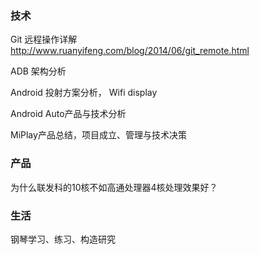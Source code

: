 ### 技术
Git 远程操作详解  
http://www.ruanyifeng.com/blog/2014/06/git_remote.html

ADB 架构分析

Android 投射方案分析， Wifi display

Android Auto产品与技术分析

MiPlay产品总结，项目成立、管理与技术决策

### 产品
为什么联发科的10核不如高通处理器4核处理效果好？

### 生活
钢琴学习、练习、构造研究